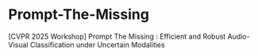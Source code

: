 # Prompt-The-Missing
[CVPR 2025 Workshop] Prompt The Missing : Efficient and Robust Audio-Visual Classification under Uncertain Modalities
